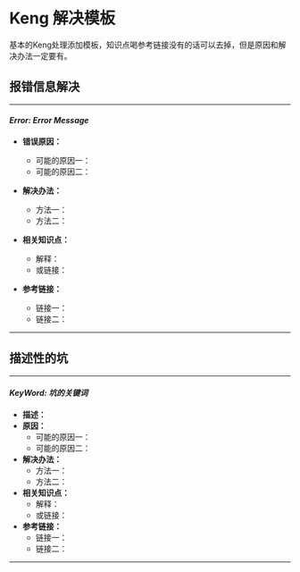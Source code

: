 # Keng 解决模板

基本的Keng处理添加模板，知识点喝参考链接没有的话可以去掉，但是原因和解决办法一定要有。



## 报错信息解决

---

#### *Error: Error Message*

- **错误原因：**
  - 可能的原因一：
  - 可能的原因二：
- **解决办法：**
  - 方法一：
  - 方法二：
- **相关知识点：**
  - 解释：
  - 或链接：

- **参考链接：**
  - 链接一：
  - 链接二：

---



## 描述性的坑

---

#### *KeyWord: 坑的关键词*

- **描述：**
- **原因：**
  - 可能的原因一：
  - 可能的原因二：
- **解决办法：**
  - 方法一：
  - 方法二：
- **相关知识点：**
  - 解释：
  - 或链接：
- **参考链接：**
  - 链接一：
  - 链接二：

---

